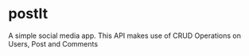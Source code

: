 # postIt
A simple social media app. This API makes use of CRUD Operations on Users, Post and Comments
